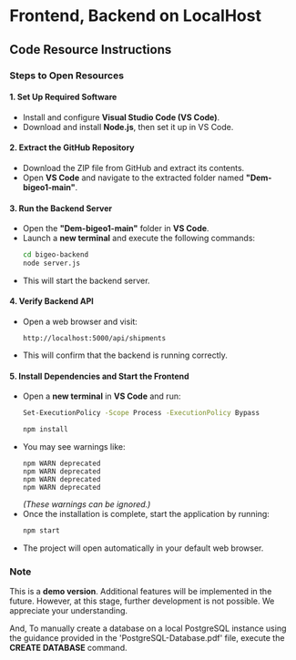 # Frontend, Backend on LocalHost 

## Code Resource Instructions

### Steps to Open Resources

#### 1. Set Up Required Software
- Install and configure **Visual Studio Code (VS Code)**.
- Download and install **Node.js**, then set it up in VS Code.

#### 2. Extract the GitHub Repository
- Download the ZIP file from GitHub and extract its contents.
- Open **VS Code** and navigate to the extracted folder named **"Dem-bigeo1-main"**.

#### 3. Run the Backend Server
- Open the **"Dem-bigeo1-main"** folder in **VS Code**.
- Launch a **new terminal** and execute the following commands:  
  ```sh
  cd bigeo-backend
  node server.js
  ```
- This will start the backend server.

#### 4. Verify Backend API
- Open a web browser and visit:  
  ```
  http://localhost:5000/api/shipments
  ```
- This will confirm that the backend is running correctly.

#### 5. Install Dependencies and Start the Frontend
- Open a **new terminal** in **VS Code** and run:  
  ```sh
  Set-ExecutionPolicy -Scope Process -ExecutionPolicy Bypass

  npm install
  ```
- You may see warnings like:  
  ```
  npm WARN deprecated
  npm WARN deprecated
  npm WARN deprecated
  npm WARN deprecated
  ```
  *(These warnings can be ignored.)*
- Once the installation is complete, start the application by running:  
  ```sh
  npm start
  ```
- The project will open automatically in your default web browser.

### Note
This is a **demo version**. Additional features will be implemented in the future. However, at this stage, further development is not possible. We appreciate your understanding.

And, To manually create a database on a local PostgreSQL instance using the guidance provided in the 'PostgreSQL-Database.pdf' file, execute the **CREATE DATABASE** command.






